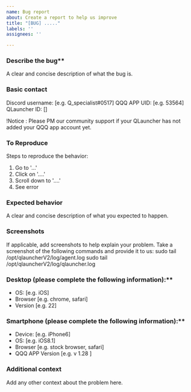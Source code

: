 ```yaml
---
name: Bug report
about: Create a report to help us improve
title: "[BUG] ....."
labels: ''
assignees: ''

---
```


### Describe the bug**
A clear and concise description of what the bug is.

### Basic contact
Discord username: [e.g. Q_specialist#0517]
QQQ APP UID: [e.g. 53564]
QLauncher ID: []

!Notice : Please PM our community support if your QLauncher has not added your QQQ app account yet.

### To Reproduce
Steps to reproduce the behavior:
1. Go to '...'
2. Click on '....'
3. Scroll down to '....'
4. See error

### Expected behavior
A clear and concise description of what you expected to happen.

### Screenshots
If applicable, add screenshots to help explain your problem.
Take a screenshot of the following commands and provide it to us:
sudo tail /opt/qlauncherV2/log/agent.log
sudo tail /opt/qlauncherV2/log/qlauncher.log

### Desktop (please complete the following information):**
 - OS: [e.g. iOS]
 - Browser [e.g. chrome, safari]
 - Version [e.g. 22]

### Smartphone (please complete the following information):**
 - Device: [e.g. iPhone6]
 - OS: [e.g. iOS8.1]
 - Browser [e.g. stock browser, safari]
 - QQQ APP Version [e.g. v 1.28 ]

### Additional context
Add any other context about the problem here.
